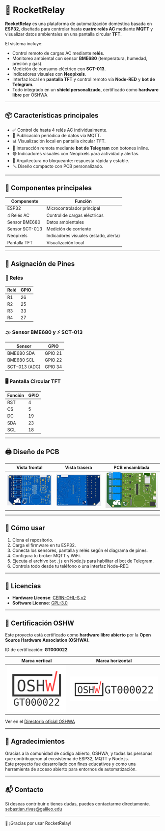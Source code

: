 # 🚀 RocketRelay

**RocketRelay** es una plataforma de automatización doméstica basada en **ESP32**, diseñada para controlar hasta **cuatro relés AC** mediante **MQTT** y visualizar datos ambientales en una pantalla circular **TFT**.

El sistema incluye:

- Control remoto de cargas AC mediante **relés**.
- Monitoreo ambiental con sensor **BME680** (temperatura, humedad, presión y gas).
- Medición de consumo eléctrico con **SCT-013**.
- Indicadores visuales con **Neopixels**.
- Interfaz local en **pantalla TFT** y control remoto vía **Node-RED** y **bot de Telegram**.
- Todo integrado en un **shield personalizado**, certificado como **hardware libre** por OSHWA.

---

## 📦 Características principales

- ✅ Control de hasta 4 relés AC individualmente.
- 📡 Publicación periódica de datos vía MQTT.
- 📊 Visualización local en pantalla circular TFT.
- 🤖 Interacción remota mediante **bot de Telegram** con botones inline.
- 🟢 Indicadores visuales con Neopixels para actividad y alertas.
- 🧠 Arquitectura no bloqueante: respuesta rápida y estable.
- 🪛 Diseño compacto con PCB personalizado.

---

## 🧰 Componentes principales

| Componente       | Función                              |
|------------------|---------------------------------------|
| ESP32            | Microcontrolador principal            |
| 4 Relés AC       | Control de cargas eléctricas          |
| Sensor BME680    | Datos ambientales                     |
| Sensor SCT-013   | Medición de corriente                 |
| Neopixels        | Indicadores visuales (estado, alerta) |
| Pantalla TFT     | Visualización local                   |

---

## 🔌 Asignación de Pines

### 🧲 Relés

| Relé   | GPIO |
|--------|------|
| R1     | 26   |
| R2     | 25   |
| R3     | 33   |
| R4     | 27   |

### 🌫️ Sensor BME680 y ⚡ SCT-013

| Sensor       | GPIO      |
|--------------|-----------|
| BME680 SDA   | GPIO 21   |
| BME680 SCL   | GPIO 22   |
| SCT-013 (ADC)| GPIO 34   |

### 🖥️ Pantalla Circular TFT

| Función | GPIO |
|---------|------|
| RST     | 4    |
| CS      | 5    |
| DC      | 19   |
| SDA     | 23   |
| SCL     | 18   |

---

## 🖨️ Diseño de PCB

| Vista frontal | Vista trasera | PCB ensamblada |
|---------------|---------------|----------------|
| <img src="images/Fv1.jpg" width="350"/> | <img src="images/Bv1.jpg" width="350"/> | <img src="images/eDv1.jpg" width="350"/> |

---

## 🧪 Cómo usar

1. Clona el repositorio.
2. Carga el firmware en tu ESP32.
3. Conecta los sensores, pantalla y relés según el diagrama de pines.
4. Configura tu broker MQTT y WiFi.
5. Ejecuta el archivo `bot.js` en Node.js para habilitar el bot de Telegram.
6. Controla todo desde tu teléfono o una interfaz Node-RED.


---

## 🧾 Licencias

- **Hardware License**: [CERN-OHL-S v2](https://ohwr.org/project/cernohl/wikis/Documents/CERN-OHL-version-2)
- **Software License**: [GPL-3.0](https://www.gnu.org/licenses/gpl-3.0.html)

---

## 📜 Certificación OSHW

Este proyecto está certificado como **hardware libre abierto** por la **Open Source Hardware Association (OSHWA)**.

ID de certificación: **GT000022**

| Marca vertical | Marca horizontal |
|----------------|------------------|
| <img src="images/certification-mark-GT000022-stacked.png" width="200"/> | <img src="images/certification-mark-GT000022-wide.png" width="300"/> |

Ver en el [Directorio oficial OSHWA](https://certification.oshwa.org/gt000022.html)

---

## 🙌 Agradecimientos

Gracias a la comunidad de código abierto, OSHWA, y todas las personas que contribuyeron al ecosistema de ESP32, MQTT y Node.js.  
Este proyecto fue desarrollado con fines educativos y como una herramienta de acceso abierto para entornos de automatización.

---

## 📬 Contacto

Si deseas contribuir o tienes dudas, puedes contactarme directamente.
sebastian.rivas@galileo.edu

---

🎉 ¡Gracias por usar RocketRelay!

